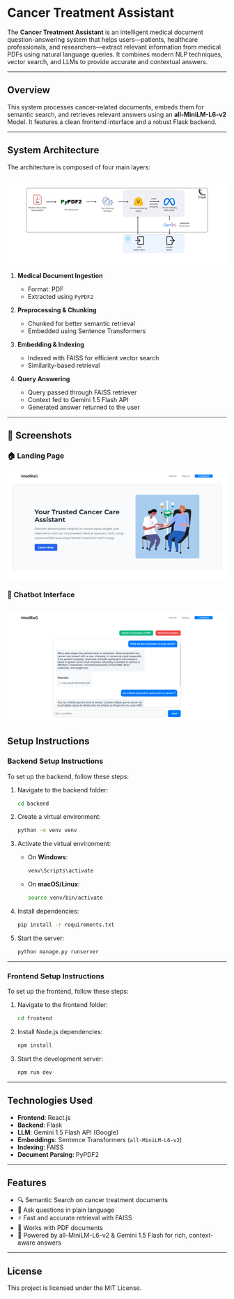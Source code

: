 #  Cancer Treatment Assistant

The **Cancer Treatment Assistant** is an intelligent medical document question-answering system that helps users—patients, healthcare professionals, and researchers—extract relevant information from medical PDFs using natural language queries. It combines modern NLP techniques, vector search, and LLMs to provide accurate and contextual answers.

---

##  Overview

This system processes cancer-related documents, embeds them for semantic search, and retrieves relevant answers using an **all-MiniLM-L6-v2** Model.
It features a clean frontend interface and a robust Flask backend.

---

##  System Architecture

The architecture is composed of four main layers:

![System Architecture](./screenshots/architecture.jpg)

1. **Medical Document Ingestion**

   * Format: PDF
   * Extracted using `PyPDF2`

2. **Preprocessing & Chunking**

   * Chunked for better semantic retrieval
   * Embedded using Sentence Transformers

3. **Embedding & Indexing**

   * Indexed with FAISS for efficient vector search
   * Similarity-based retrieval

4. **Query Answering**

   * Query passed through FAISS retriever
   * Context fed to Gemini 1.5 Flash API
   * Generated answer returned to the user

---
## 📸 Screenshots

### 🏠 Landing Page

![Landing Page](./screenshots/landing-page.png)

### 🤖 Chatbot Interface

![Chatbot Page](./screenshots/chatbot-page.png)
---

##  Setup Instructions

### Backend Setup Instructions

To set up the backend, follow these steps:

1. Navigate to the backend folder:

   ```bash
   cd backend
   ```

2. Create a virtual environment:

   ```bash
   python -m venv venv
   ```

3. Activate the virtual environment:

   * On **Windows**:

     ```bash
     venv\Scripts\activate
     ```
   * On **macOS/Linux**:

     ```bash
     source venv/bin/activate
     ```

4. Install dependencies:

   ```bash
   pip install -r requirements.txt
   ```

5. Start the server:

   ```bash
   python manage.py runserver
   ```

---

### Frontend Setup Instructions

To set up the frontend, follow these steps:

1. Navigate to the frontend folder:

   ```bash
   cd frontend
   ```

2. Install Node.js dependencies:

   ```bash
   npm install
   ```

3. Start the development server:

   ```bash
   npm run dev
   ```


---

##  Technologies Used

* **Frontend**: React.js
* **Backend**: Flask
* **LLM**: Gemini 1.5 Flash API (Google)
* **Embeddings**: Sentence Transformers (`all-MiniLM-L6-v2`)
* **Indexing**: FAISS
* **Document Parsing**: PyPDF2

---

##  Features

* 🔍 Semantic Search on cancer treatment documents
* 💬 Ask questions in plain language
* ⚡ Fast and accurate retrieval with FAISS
* 📄 Works with PDF documents
* 🧠 Powered by all-MiniLM-L6-v2 & Gemini 1.5 Flash for rich, context-aware answers

---

##  License

This project is licensed under the MIT License.